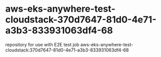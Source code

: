 # aws-eks-anywhere-test-cloudstack-370d7647-81d0-4e71-a3b3-833931063df4-68
repository for use with E2E test job aws-eks-anywhere-test-cloudstack:370d7647-81d0-4e71-a3b3-833931063df4-68
